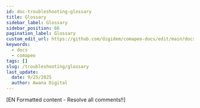 ```yaml
---
id: doc-troubleshooting-glossary
title: Glossary
sidebar_label: Glossary
sidebar_position: 66
pagination_label: Glossary
custom_edit_url: https://github.com/digidem/comapeo-docs/edit/main/docs/troubleshooting/glossary.md
keywords:
  - docs
  - comapeo
tags: []
slug: /troubleshooting/glossary
last_update:
  date: 9/25/2025
  author: Awana Digital
---
```


[EN Formatted content - Resolve all comments!!]

